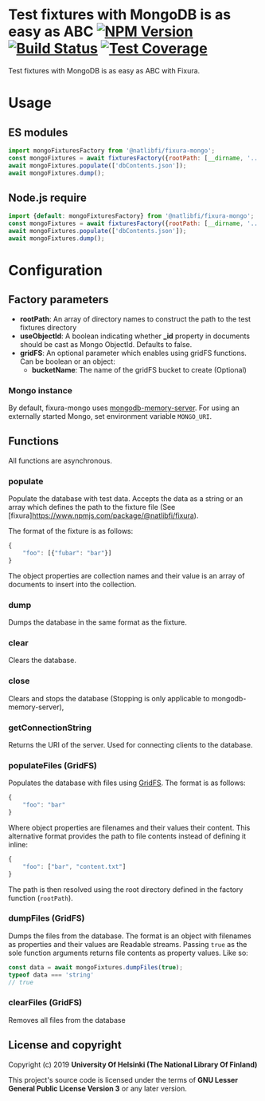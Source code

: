 # Test fixtures with MongoDB is as easy as ABC [![NPM Version](https://img.shields.io/npm/v/@natlibfi/fixura-mongo.svg)](https://npmjs.org/package/@natlibfi/fixura-mongo) [![Build Status](https://travis-ci.org/NatLibFi/fixura-mongo-js.svg)](https://travis-ci.org/NatLibFi/fixura-mongo-js) [![Test Coverage](https://codeclimate.com/github/NatLibFi/fixura-mongo-js/badges/coverage.svg)](https://codeclimate.com/github/NatLibFi/fixura-mongo-js/coverage)

Test fixtures with MongoDB is as easy as ABC with Fixura.

# Usage
## ES modules
```js
import mongoFixturesFactory from '@natlibfi/fixura-mongo';
const mongoFixtures = await fixturesFactory({rootPath: [__dirname, '...', 'test-fixtures']});
await mongoFixtures.populate(['dbContents.json']);
await mongoFixtures.dump();
```
## Node.js require
```js
import {default: mongoFixturesFactory} from '@natlibfi/fixura-mongo';
const mongoFixtures = await fixturesFactory({rootPath: [__dirname, '...', 'test-fixtures']});
await mongoFixtures.populate(['dbContents.json']);
await mongoFixtures.dump();
```
# Configuration
## Factory parameters
- **rootPath**: An array of directory names to construct the path to the test fixtures directory
- **useObjectId**: A boolean indicating whether **_id** property in documents should be cast as Mongo ObjectId. Defaults to false.
- **gridFS**: An optional parameter which enables using gridFS functions. Can be boolean or an object:
  - **bucketName**: The name of the gridFS bucket to create (Optional)
### Mongo instance
By default, fixura-mongo uses [mongodb-memory-server](https://www.npmjs.com/package/mongodb-memory-server). For using an externally started Mongo, set environment variable `MONGO_URI`.
## Functions
All functions are asynchronous.
### populate
Populate the database with test data. Accepts the data as a string or an array which defines the path to the fixture file (See [fixura]https://www.npmjs.com/package/@natlibfi/fixura).

The format of the fixture is as follows:
```js
{
    "foo": [{"fubar": "bar"}]
}
```
The object properties are collection names and their value is an array of documents to insert into the collection.
### dump
Dumps the database in the same format as the fixture.
### clear
Clears the database.
### close
Clears and stops the database (Stopping is only applicable to mongodb-memory-server),
### getConnectionString
Returns the URI of the server. Used for connecting clients to the database.
### populateFiles (GridFS)
Populates the database with files using [GridFS](https://docs.mongodb.com/manual/core/gridfs/). The format is as follows:
```js
{
    "foo": "bar"
}
```
Where object properties are filenames and their values their content. This alternative format provides the path to file contents instead of defining it inline:
```js
{
    "foo": ["bar", "content.txt"]
}
```
The path is then resolved using the root directory defined in the factory function (`rootPath`).
### dumpFiles (GridFS)
Dumps the files from the database. The format is an object with filenames as properties and their values are Readable streams. Passing `true` as the sole function arguments returns file contents as property values. Like so:
```js
const data = await mongoFixtures.dumpFiles(true);
typeof data === 'string'
// true
```
### clearFiles (GridFS)
Removes all files from the database
## License and copyright

Copyright (c) 2019 **University Of Helsinki (The National Library Of Finland)**

This project's source code is licensed under the terms of **GNU Lesser General Public License Version 3** or any later version.
